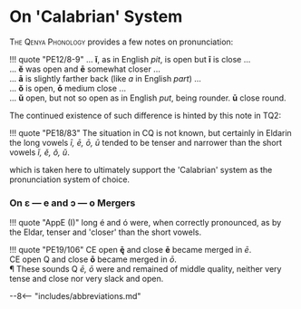 # On 'Calabrian' System

<span style="font-variant:small-caps;">The Qenya Phonology</span> provides a few notes on pronunciation: 

!!! quote "PE12/8-9"
	... **ĭ**, as in English *pit*, is open but **ī** is close ...<br>
	... **ĕ** was open and **ē** somewhat closer ...<br>
	... **ā** is slightly farther back (like *a* in English *part*) ...<br>
	... **ŏ** is open, **ō** medium close ...<br>
	... **ŭ** open, but not so open as in English *put*, being rounder. **ū** close round.

The continued existence of such difference is hinted by this note in TQ2:

!!! quote "PE18/83"
	The situation in CQ is not known, but certainly in Eldarin the long vowels *ī, ē, ō, ū* tended to be tenser and narrower than the short vowels *ĭ, ĕ, ŏ, ŭ*.
	
which is taken here to ultimately support the 'Calabrian' system as the pronunciation system of choice.

### On ɛ — e and ɔ — o Mergers

!!! quote "AppE (I)"
	long é and ó were, when correctly pronounced, as by the Eldar, tenser and 'closer' than the short vowels.

!!! quote "PE19/106"
	CE open **ę̄** and close **ē** became merged in *ē*.<br>
	CE open Q and close **ō** became merged in *ō*.<br>
	¶ These sounds Q *ē, ō* were and remained of middle quality, neither very tense and close nor very slack and open.

--8<-- "includes/abbreviations.md"